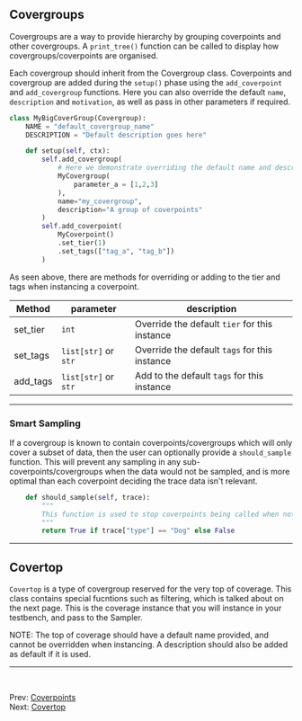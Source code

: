 <!--
  ~ SPDX-License-Identifier: MIT
  ~ Copyright (c) 2023-2025 Vypercore. All Rights Reserved
  -->

## Covergroups

Covergroups are a way to provide hierarchy by grouping coverpoints and other covergroups. A `print_tree()` function can be called to display how covergroups/coverpoints are organised.

Each covergroup should inherit from the Covergroup class. Coverpoints and covergroup are added during the `setup()` phase using the `add_coverpoint` and `add_covergroup` functions. Here you can also override the default `name`, `description` and `motivation`, as well as pass in other parameters if required.

``` Python
class MyBigCoverGroup(Covergroup):
    NAME = "default_covergroup_name"
    DESCRIPTION = "Default description goes here"

    def setup(self, ctx):
        self.add_covergroup(
            # Here we demonstrate overriding the default name and description of a covergroup
            MyCovergroup(
                parameter_a = [1,2,3]
            ),
            name="my_covergroup",
            description="A group of coverpoints"
        )
        self.add_coverpoint(
            MyCoverpoint()
            .set_tier(1)
            .set_tags(["tag_a", "tag_b"])
        )
```
As seen above, there are methods for overriding or adding to the tier and tags when instancing a coverpoint.

|Method| parameter|description|
|--|--|--|
|set_tier| `int`| Override the default `tier` for this instance|
|set_tags| `list[str]` or `str` |  Override the default `tags` for this instance|
|add_tags| `list[str]` or `str` |  Add to the default `tags` for this instance|

---
### Smart Sampling
If a covergroup is known to contain coverpoints/covergroups which will only cover a subset of data, then the user can optionally provide a `should_sample` function. This will prevent any sampling in any sub-coverpoints/covergroups when the data would not be sampled, and is more optimal than each coverpoint deciding the trace data isn't relevant.
```Python
    def should_sample(self, trace):
        """
        This function is used to stop coverpoints being called when not relevant
        """
        return True if trace["type"] == "Dog" else False
```

---

## Covertop

`Covertop` is a type of covergroup reserved for the very top of coverage. This class contains special fucntions such as filtering, which is talked about on the next page. This is the coverage instance that you will instance in your testbench, and pass to the Sampler.

NOTE: The top of coverage should have a default name provided, and cannot be overridden when instancing. A description should also be added as default if it is used.


---
<br>

Prev: [Coverpoints](coverpoints.md)
<br>
Next: [Covertop](covertop.md)
